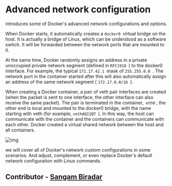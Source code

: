 
# Advanced network configuration


introduces some of Docker's advanced network configurations and options.

When Docker starts, it automatically creates a ```docker0 ```virtual bridge on the host. It is actually a bridge of Linux, which can be understood as a software switch. It will be forwarded between the network ports that are mounted to it.

At the same time, Docker randomly assigns an address in a private unoccupied private network segment (defined in ```RFC1918 ```) to the docker0 interface. For example, the typical ```172.17.42.1 ```mask of ```255.255.0.0 ```. The network port in the container started after this will also automatically assign an address of the same network segment ( ```172.17.0.0/16 ```).

When creating a Docker container, a pair of veth pair interfaces are created (when the packet is sent to one interface, the other interface can also receive the same packet). The pair is terminated in the container,``` eth0``` ; the other end is local and mounted to the docker0 bridge, with the name starting with veth (for example, ```vethAQI2QT ```). In this way, the host can communicate with the container and the containers can communicate with each other. Docker created a virtual shared network between the host and all containers.

![img](https://raw.githubusercontent.com/nholuongut/dockerlabs/e6d4ae2d0d265f3331f8c2f7aab455b07e7fb225/intermediate/networking/img/network.png)

we will cover all of Docker's network custom configurations in some scenarios. And adjust, complement, or even replace Docker's default network configuration with Linux commands.



## Contributor - [Sangam Biradar](https://www.linkedin.com/in/sangambiradar14/)
